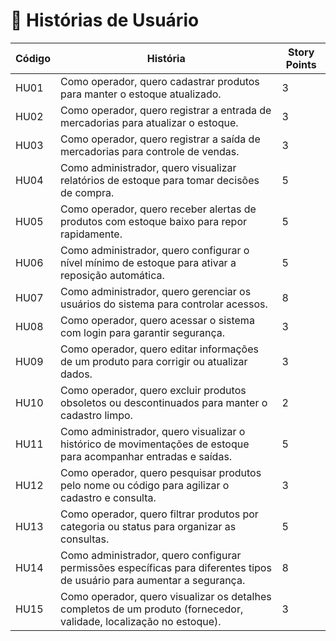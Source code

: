 # 📘 Histórias de Usuário

| Código | História                                                                 | Story Points |
|--------|--------------------------------------------------------------------------| ------------- | 
| HU01   | Como operador, quero cadastrar produtos para manter o estoque atualizado. |      3        |
| HU02   | Como operador, quero registrar a entrada de mercadorias para atualizar o estoque. |    3   |
| HU03   | Como operador, quero registrar a saída de mercadorias para controle de vendas. |       3    |
| HU04   | Como administrador, quero visualizar relatórios de estoque para tomar decisões de compra. |     5    |
| HU05   | Como operador, quero receber alertas de produtos com estoque baixo para repor rapidamente. |     5    |
| HU06   | Como administrador, quero configurar o nível mínimo de estoque para ativar a reposição automática. |     5    |
| HU07   | Como administrador, quero gerenciar os usuários do sistema para controlar acessos. |        8       |
| HU08   | Como operador, quero acessar o sistema com login para garantir segurança. |               3         |
| HU09	 | Como operador, quero editar informações de um produto para corrigir ou atualizar dados. |           3         |
| HU10	 | Como operador, quero excluir produtos obsoletos ou descontinuados para manter o cadastro limpo. |          2         |
| HU11	 | Como administrador, quero visualizar o histórico de movimentações de estoque para acompanhar entradas e saídas. |        5        |
| HU12	 | Como operador, quero pesquisar produtos pelo nome ou código para agilizar o cadastro e consulta. |      3   |
| HU13	 | Como operador, quero filtrar produtos por categoria ou status para organizar as consultas. |      5     |
| HU14	 | Como administrador, quero configurar permissões específicas para diferentes tipos de usuário para aumentar a segurança. |      8     |
| HU15	 |Como operador, quero visualizar os detalhes completos de um produto (fornecedor, validade, localização no estoque). |        3      |

